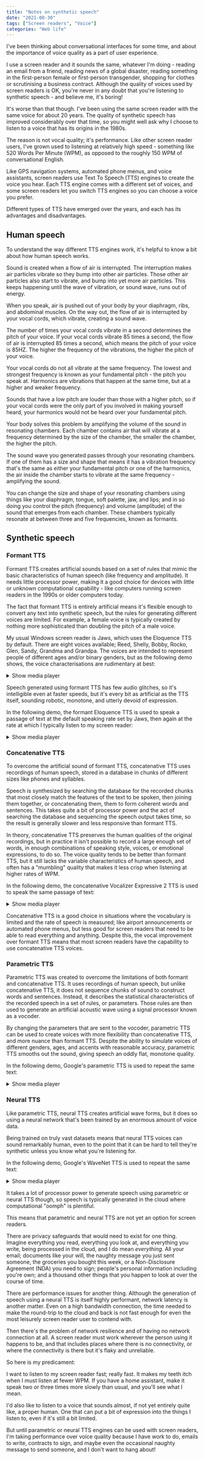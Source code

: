 ```yaml
---
title: "Notes on synthetic speech"
date: "2021-08-30"
tags: ["Screen readers", "Voice"]
categories: "Web life"
---
```


I've been thinking about conversational interfaces for some time, and about the importance of voice quality as a part of user experience. 

I use a screen reader and it sounds the same, whatever I'm doing - reading an email from a friend, reading news of a global disaster, reading something in the first-person female or first-person transgender, shopping for clothes or scrutinising a business contract. Although the quality of voices used by screen readers is OK, you're never in any doubt that you're listening to synthetic speech - and believe me, it's boring!

It's worse than that though. I've been using the same screen reader with the same voice for about 20 years. The quality of synthetic speech has improved considerably over that time, so you might well ask why I choose to listen to a voice that has its origins in the 1980s.

The reason is not vocal quality; it's performance. Like other screen reader users, I've grown used to listening at relatively high speed - something like 520 Words Per Minute (WPM), as opposed to the roughly 150 WPM of conversational English.

Like GPS navigation systems, automated phone menus, and voice assistants, screen readers use Text To Speech (TTS) engines to create the voice you hear. Each TTS engine comes with a different set of voices, and some screen readers let you switch TTS engines so you can choose a voice you prefer.

Different types of TTS have emerged over the years, and each has its advantages and disadvantages. 

## Human speech

To understand the way different TTS engines work, it's helpful to know a bit about how human speech works.

Sound is created when a flow of air is interrupted. The interruption makes air particles vibrate so they bump into other air particles. Those other air particles also start to vibrate, and bump into yet more air particles. This keeps happening until the wave of vibration, or sound wave, runs out of energy.

When you speak, air is pushed out of your body by your diaphragm, ribs, and abdominal muscles. On the way out, the flow of air is interrupted by your vocal cords, which vibrate, creating a sound wave.

The number of times your vocal cords vibrate in a second determines the pitch of your voice. If your vocal cords vibrate 85 times a second, the flow of air is interrupted 85 times a second, which means the pitch of your voice is 85HZ. The higher the frequency of the vibrations, the higher the pitch of your voice.

Your vocal cords do not all vibrate at the same frequency. The lowest and strongest frequency is known as your fundamental pitch - the pitch you speak at. Harmonics are vibrations that happen at the same time, but at a higher and weaker frequency.

Sounds that have a low pitch are louder than those with a higher pitch, so if your vocal cords were the only part of you involved in making yourself heard, your harmonics would not be heard over your fundamental pitch.

Your body solves this problem by amplifying the volume of the sound in resonating chambers. Each chamber contains air that will vibrate at a frequency determined by the size of the chamber, the smaller the chamber, the higher the pitch.

The sound wave you generated passes through your resonating chambers. If one of them has a size and shape that means it has a vibration frequency that's the same as either your fundamental pitch or one of the harmonics, the air inside the chamber starts to vibrate at the same frequency - amplifying the sound.

You can change the size and shape of your resonating chambers using things like your diaphragm, tongue, soft palette, jaw, and lips; and in so doing you control the pitch (frequency) and volume (amplitude) of the sound that emerges from each chamber. These chambers typically resonate at between three and five frequencies, known as formants.

## Synthetic speech

### Formant TTS

Formant TTS creates artificial sounds based on a set of rules that mimic the basic characteristics of human speech (like frequency and amplitude). It needs little processor power, making it a good choice for devices with little or unknown computational capability - like computers running screen readers in the 1990s or older computers today.

The fact that formant TTS is entirely artificial means it's flexible enough to convert any text into synthetic speech, but the rules for generating different voices are limited. For example, a female voice is typically created by nothing more sophisticated than doubling the pitch of a male voice.

My usual Windows screen reader is Jaws, which uses the Eloquence TTS by default. There are eight voices available; Reed, Shelly, Bobby, Rocko, Glen, Sandy, Grandma and Grandpa. The voices are intended to represent people of different ages and/or binary genders, but as the following demo shows, the voice characterisations are rudimentary at best:

<details>
<summary aria-label="Show media player for Eloquence TTS">Show media player</summary>
<audio controls src="../media/2021/TTS_Eloquence-demo.mp3"></audio>

### Eloquence TTS transcript

All voices have an American accent.

Robotic Male Adult Voice: "Hello, this is the voice of Reed.,"
Robotic Female Adult Voice: "This is the voice of Shelly,"
Robotic Male Child Voice: "This is the voice of Bobby,"
Robotic Deep Male Adult Voice: "This is the voice of Rocko,"
Robotic High Male Adult Voice: "This is the voice of Glen,"
Robotic High Female Adult Voice: "This is the voice of Sandy,"
Robotic Elder Female Voice: "This is the voice of Grandma,"
Robotic Elder Male Voice: "and this is the voice of Grandpa."
</details>

Speech generated using formant TTS has few audio glitches, so it's intelligible even at faster speeds, but it's every bit as artificial as the TTS itself, sounding robotic, monotone, and utterly devoid of expression.

In the following demo, the formant Eloquence TTS is used to speak a passage of text at the default speaking rate set by Jaws, then again at the rate at which I typically listen to my screen reader:

<details>
<summary aria-label="Show media player for formant TTS demo">Show media player</summary>

<audio controls src="../media/2021/TTS_formant-demo.mp3"></audio>

### Formant TTS transcript

Robotic Male Adult Voice (Slow):
"For millions of years, humans lived just like the animals. Then something happened that unleashed the power of our imagination. We learned to talk."

Robotic Male Adult Voice (Fast):
"For millions of years, humans lived just like the animals. Then something happened that unleashed the power of our imagination. We learned to talk."
</details>

### Concatenative TTS

To overcome the artificial sound of formant TTS, concatenative TTS uses recordings of human speech, stored in a database in chunks of different sizes like phones and syllables. 

Speech is synthesized by searching the database for the recorded chunks that most closely match the features of the text to be spoken, then joining them together, or concatenating them, them to form coherent words and sentences. This takes quite a bit of processor power and the act of searching the database and sequencing the speech output takes time, so the result is generally slower and less responsive than formant TTS.

In theory, concatenative TTS preserves the human qualities of the original recordings, but in practice it isn't possible to record a large enough set of words, in enough combinations of speaking style, voices, or emotional expressions, to do so. The voice quality tends to be better than formant TTS, but it still lacks the variable characteristics of human speech, and often has a "mumbling" quality that makes it less crisp when listening at higher rates of WPM.

In the following demo, the concatenative Vocalizer Expressive 2 TTS is used to speak the same passage of text:

<details>
<summary aria-label="Show media player for concatenative TTS demo">Show media player</summary>

<audio controls src="../media/2021/TTS_Concatenative-demo.mp3"></audio>

### Concatenative TTS transcript

Artificial Male Adult Voice:
"For millions of years, humans lived just like the animals. Then something happened that unleashed the power of our imagination. We learned to talk."
</details>

Concatenative TTS is a good choice in situations where the vocabulary is limited and the rate of speech is measured; like airport announcements or automated phone menus, but less good for screen readers that need to be able to read everything and anything. Despite this, the vocal improvement over formant TTS means that most screen readers have the capability to use concatenative TTS voices.

### Parametric TTS

Parametric TTS was created to overcome the limitations of both formant and concatenative TTS. It uses recordings of human speech, but unlike concatenative TTS, it does not sequence chunks of sound to construct words and sentences. Instead, it describes the statistical characteristics of the recorded speech in a set of rules, or parameters. Those rules are then used to generate an artificial acoustic wave using a signal processor known as a vocoder.

By changing the parameters that are sent to the vocoder, parametric TTS can be used to create voices with more flexibility than concatenative TTS, and more nuance than formant TTS. Despite the ability to simulate voices of different genders, ages, and accents with reasonable accuracy, parametric TTS smooths out the sound, giving speech an oddly flat, monotone quality.

In the following demo, Google's parametric TTS is used to repeat the same text:

<details>
<summary aria-label="Show media player for parametric TTS demo">Show media player</summary>

<audio controls src="../media/2021/TTS_parametric-demo.mp3"></audio>

### Parametric TTS transcript

More Human Male Adult Voice:
"For millions of years, humans lived just like the animals. Then something happened that unleashed the power of our imagination. We learned to talk."
</details>

### Neural TTS

Like parametric TTS, neural TTS creates artificial wave forms, but it does so using a neural network that's been trained by an enormous amount of voice data.

Being trained on truly vast datasets means that neural TTS voices can sound remarkably human, even to the point that it can be hard to tell they're synthetic unless you know what you're listening for. 

In the following demo, Google's WaveNet TTS is used to repeat the same text:

<details>
<summary aria-label="Show media player for neural TTS demo">Show media player</summary>

<audio controls src="../media/2021/TTS_Neural-demo.mp3"></audio>

### Neural TTS transcript

Nearly Human Male Adult Voice:
"For millions of years, humans lived just like the animals. Then something happened that unleashed the power of our imagination. We learned to talk."
</details>

It takes a lot of processor power to generate speech using parametric or neural TTS though, so speech is typically generated in the cloud where computational "oomph" is plentiful.

This means that parametric and neural TTS are not yet an option for screen readers.

There are privacy safeguards that would need to exist for one thing. Imagine everything you read, everything you look at, and everything you write, being processed in the cloud, and I do mean *everything*. All your email; documents like your will, the naughty message you just sent someone, the groceries you bought this week, or a Non-Disclosure Agreement (NDA) you need to sign; people's personal information including you're own; and a thousand other things that you happen to look at over the course of time.

There are performance issues for another thing. Although the generation of speech using a neural TTS is itself highly performant, network latency is another matter. Even on a high bandwidth connection, the time needed to make the round-trip to the cloud and back is not fast enough for even the most leisurely screen reader user to contend with.

Then there's the problem of network resilience and of having no network connection at all. A screen reader must work wherever the person using it happens to be, and that includes places where there is no connectivity, or where the connectivity is there but it's flaky and unreliable.

So here is my predicament:

I want to listen to my screen reader fast; really fast. It makes my teeth itch when I must listen at fewer WPM. If you have a home assistant, make it speak two or three times more slowly than usual, and you'll see what I mean.

I'd also like to listen to a voice that sounds almost, if not yet entirely quite like, a proper human. One that can put a bit of expression into the things I listen to, even if it's still a bit limited.

But until parametric or neural TTS engines can be used with screen readers, I'm taking performance over voice quality because I have work to do, emails to write, contracts to sign, and maybe even the occasional naughty message to send someone, and I don't want to hang about!